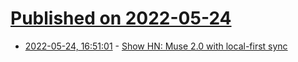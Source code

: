 # [Published on 2022-05-24](index.md)

* [2022-05-24, 16:51:01](https://news.ycombinator.com/item?id=31494498) - [Show HN: Muse 2.0 with local-first sync](https://museapp.com/memos/2022-05-dive-into-big-ideas-with-muse-2.0/)
